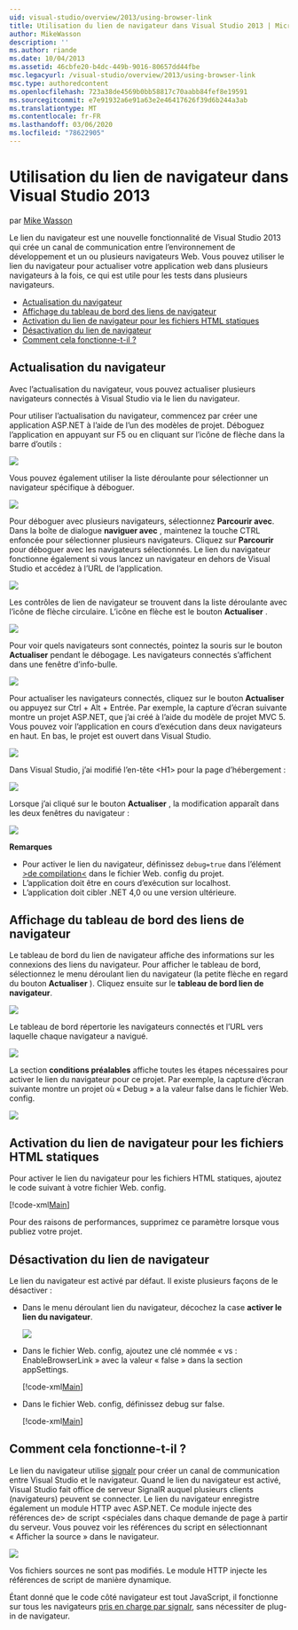```yaml
---
uid: visual-studio/overview/2013/using-browser-link
title: Utilisation du lien de navigateur dans Visual Studio 2013 | Microsoft Docs
author: MikeWasson
description: ''
ms.author: riande
ms.date: 10/04/2013
ms.assetid: 46cbfe20-b4dc-449b-9016-80657dd44fbe
msc.legacyurl: /visual-studio/overview/2013/using-browser-link
msc.type: authoredcontent
ms.openlocfilehash: 723a38de4569b0bb58817c70aabb84fef8e19591
ms.sourcegitcommit: e7e91932a6e91a63e2e46417626f39d6b244a3ab
ms.translationtype: MT
ms.contentlocale: fr-FR
ms.lasthandoff: 03/06/2020
ms.locfileid: "78622905"
---
```

# <a name="using-browser-link-in-visual-studio-2013"></a>Utilisation du lien de navigateur dans Visual Studio 2013

par [Mike Wasson](https://github.com/MikeWasson)

Le lien du navigateur est une nouvelle fonctionnalité de Visual Studio 2013 qui crée un canal de communication entre l’environnement de développement et un ou plusieurs navigateurs Web. Vous pouvez utiliser le lien du navigateur pour actualiser votre application web dans plusieurs navigateurs à la fois, ce qui est utile pour les tests dans plusieurs navigateurs.

- [Actualisation du navigateur](#browser-refresh)
- [Affichage du tableau de bord des liens de navigateur](#dashboard)
- [Activation du lien de navigateur pour les fichiers HTML statiques](#static-html)
- [Désactivation du lien de navigateur](#disabling)
- [Comment cela fonctionne-t-il ?](#how-it-works)

<a id="browser-refresh"></a>
## <a name="browser-refresh"></a>Actualisation du navigateur

Avec l’actualisation du navigateur, vous pouvez actualiser plusieurs navigateurs connectés à Visual Studio via le lien du navigateur.

Pour utiliser l’actualisation du navigateur, commencez par créer une application ASP.NET à l’aide de l’un des modèles de projet. Déboguez l’application en appuyant sur F5 ou en cliquant sur l’icône de flèche dans la barre d’outils :

![](using-browser-link/_static/image1.png)

Vous pouvez également utiliser la liste déroulante pour sélectionner un navigateur spécifique à déboguer.

![](using-browser-link/_static/image2.png)

Pour déboguer avec plusieurs navigateurs, sélectionnez **Parcourir avec**. Dans la boîte de dialogue **naviguer avec** , maintenez la touche CTRL enfoncée pour sélectionner plusieurs navigateurs. Cliquez sur **Parcourir** pour déboguer avec les navigateurs sélectionnés. Le lien du navigateur fonctionne également si vous lancez un navigateur en dehors de Visual Studio et accédez à l’URL de l’application.

![](using-browser-link/_static/image3.png)

Les contrôles de lien de navigateur se trouvent dans la liste déroulante avec l’icône de flèche circulaire. L’icône en flèche est le bouton **Actualiser** .

![](using-browser-link/_static/image4.png)

Pour voir quels navigateurs sont connectés, pointez la souris sur le bouton **Actualiser** pendant le débogage. Les navigateurs connectés s’affichent dans une fenêtre d’info-bulle.

![](using-browser-link/_static/image5.png)

Pour actualiser les navigateurs connectés, cliquez sur le bouton **Actualiser** ou appuyez sur Ctrl + Alt + Entrée. Par exemple, la capture d’écran suivante montre un projet ASP.NET, que j’ai créé à l’aide du modèle de projet MVC 5. Vous pouvez voir l’application en cours d’exécution dans deux navigateurs en haut. En bas, le projet est ouvert dans Visual Studio.

![](using-browser-link/_static/image6.png)

Dans Visual Studio, j’ai modifié l’en-tête &lt;H1&gt; pour la page d’hébergement :

![](using-browser-link/_static/image7.png)

Lorsque j’ai cliqué sur le bouton **Actualiser** , la modification apparaît dans les deux fenêtres du navigateur :

![](using-browser-link/_static/image8.png)

**Remarques**

- Pour activer le lien du navigateur, définissez `debug=true` dans l’élément [&gt;de compilation&lt;](https://msdn.microsoft.com/library/s10awwz0(v=vs.85).aspx) dans le fichier Web. config du projet.
- L’application doit être en cours d’exécution sur localhost.
- L’application doit cibler .NET 4,0 ou une version ultérieure.

<a id="dashboard"></a>
## <a name="viewing-the-browser-link-dashboard"></a>Affichage du tableau de bord des liens de navigateur

Le tableau de bord du lien de navigateur affiche des informations sur les connexions des liens du navigateur. Pour afficher le tableau de bord, sélectionnez le menu déroulant lien du navigateur (la petite flèche en regard du bouton **Actualiser** ). Cliquez ensuite sur le **tableau de bord lien de navigateur**.

![](using-browser-link/_static/image9.png)

Le tableau de bord répertorie les navigateurs connectés et l’URL vers laquelle chaque navigateur a navigué.

![](using-browser-link/_static/image10.png)

La section **conditions préalables** affiche toutes les étapes nécessaires pour activer le lien du navigateur pour ce projet. Par exemple, la capture d’écran suivante montre un projet où « Debug » a la valeur false dans le fichier Web. config.

![](using-browser-link/_static/image11.png)

<a id="static-html"></a>
## <a name="enabling-browser-link-for-static-html-files"></a>Activation du lien de navigateur pour les fichiers HTML statiques

Pour activer le lien du navigateur pour les fichiers HTML statiques, ajoutez le code suivant à votre fichier Web. config.

[!code-xml[Main](using-browser-link/samples/sample1.xml)]

Pour des raisons de performances, supprimez ce paramètre lorsque vous publiez votre projet.

<a id="disabling"></a>
## <a name="disabling-browser-link"></a>Désactivation du lien de navigateur

Le lien du navigateur est activé par défaut. Il existe plusieurs façons de le désactiver :

- Dans le menu déroulant lien du navigateur, décochez la case **activer le lien du navigateur**. 

    ![](using-browser-link/_static/image12.png)
- Dans le fichier Web. config, ajoutez une clé nommée « vs : EnableBrowserLink » avec la valeur « false » dans la section appSettings. 

    [!code-xml[Main](using-browser-link/samples/sample2.xml)]
- Dans le fichier Web. config, définissez debug sur false. 

    [!code-xml[Main](using-browser-link/samples/sample3.xml)]

<a id="how-it-works"></a>
## <a name="how-does-it-work"></a>Comment cela fonctionne-t-il ?

Le lien du navigateur utilise [signalr](../../../signalr/index.md) pour créer un canal de communication entre Visual Studio et le navigateur. Quand le lien du navigateur est activé, Visual Studio fait office de serveur SignalR auquel plusieurs clients (navigateurs) peuvent se connecter. Le lien du navigateur enregistre également un module HTTP avec ASP.NET. Ce module injecte des références de&gt; de script &lt;spéciales dans chaque demande de page à partir du serveur. Vous pouvez voir les références du script en sélectionnant « Afficher la source » dans le navigateur.

![](using-browser-link/_static/image13.png)

Vos fichiers sources ne sont pas modifiés. Le module HTTP injecte les références de script de manière dynamique.

Étant donné que le code côté navigateur est tout JavaScript, il fonctionne sur tous les navigateurs [pris en charge par signalr](../../../signalr/overview/getting-started/supported-platforms.md), sans nécessiter de plug-in de navigateur.

